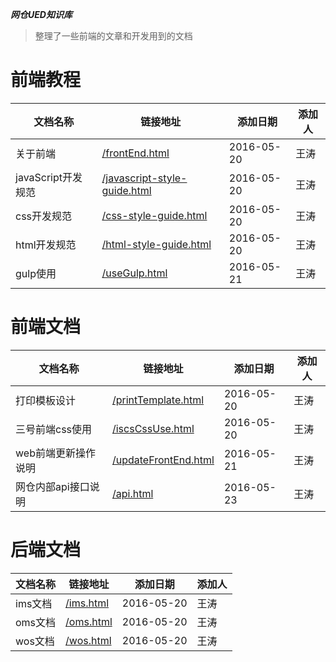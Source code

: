 ***网仓UED知识库***

>整理了一些前端的文章和开发用到的文档

# 前端教程

| 文档名称|链接地址|添加日期|添加人|
| --------| ----------|------|------|
| 关于前端|[/frontEnd.html](/frontEnd.html)|2016-05-20|王涛|
| javaScript开发规范|[/javascript-style-guide.html](/javascript-style-guide.html)|2016-05-20|王涛|
| css开发规范|[/css-style-guide.html](/css-style-guide.html)|2016-05-20|王涛|
| html开发规范|[/html-style-guide.html](/html-style-guide.html)|2016-05-20|王涛|
| gulp使用|[/useGulp.html](/useGulp.html)|2016-05-21|王涛|


# 前端文档

| 文档名称|链接地址|添加日期|添加人|
| --------| ----------|------|------|
| 打印模板设计|[/printTemplate.html](/printTemplate.html)|2016-05-20|王涛|
| 三号前端css使用|[/iscsCssUse.html](/iscsCssUse.html)|2016-05-20|王涛|
| web前端更新操作说明|[/updateFrontEnd.html](/updateFrontEnd.html)|2016-05-21|王涛|
| 网仓内部api接口说明|[/api.html](/api.html)|2016-05-23|王涛|


# 后端文档

| 文档名称|链接地址|添加日期|添加人|
| --------| ----------|------|------|
| ims文档|[/ims.html](/ims.html)|2016-05-20|王涛|
| oms文档|[/oms.html](/oms.html)|2016-05-20|王涛|
| wos文档|[/wos.html](/wos.html)|2016-05-20|王涛|
